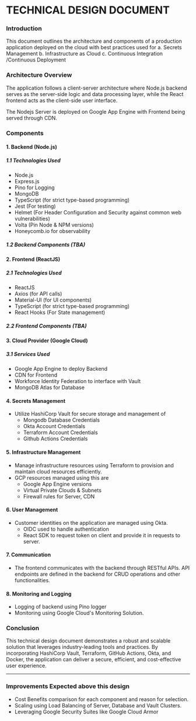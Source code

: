 # TECHNICAL DESIGN DOCUMENT

### Introduction

This document outlines the architecture and components of a production application deployed on the cloud with best practices used for
a. Secrets Management
b. Infrastructure as Cloud
c. Continuous Integration /Continuous Deployment

### Architecture Overview

The application follows a client-server architecture where Node.js backend serves as the server-side logic and data processing layer, while the React frontend acts as the client-side user interface.

The Nodejs Server is deployed on Google App Engine with Frontend being served through CDN.

### Components

#### 1. Backend (Node.js)

##### 1.1 Technologies Used

- Node.js
- Express.js
- Pino for Logging
- MongoDB
- TypeScript (for strict type-based programming)
- Jest (For testing)
- Helmet (For Header Configuration and Security against common web vulnerabilities)
- Volta (Pin Node & NPM versions)
- Honeycomb.io for observability

##### 1.2 Backend Components (TBA)

#### 2. Frontend (ReactJS)

##### 2.1 Technologies Used

- ReactJS
- Axios (for API calls)
- Material-UI (for UI components)
- TypeScript (for strict type-based programming)
- React Hooks (For State management)

##### 2.2 Frontend Components (TBA)

#### 3. Cloud Provider (Google Cloud)

##### 3.1 Services Used

- Google App Engine to deploy Backend
- CDN for Frontend
- Workforce Identity Federation to interface with Vault
- MongoDB Atlas for Database

#### 4. Secrets Management

- Utilize HashiCorp Vault for secure storage and management of
  - Mongodb Database Credentials
  - Okta Account Credentials
  - Terraform Account Credentials
  - Github Actions Credentials

#### 5. Infrastructure Management

- Manage infrastructure resources using Terraform to provision and maintain cloud resources efficiently.
- GCP resources managed using this are
  - Google App Engine versions
  - Virtual Private Clouds & Subnets
  - Firewall rules for Server, CDN

#### 6. User Management

- Customer identities on the application are managed using Okta.
  - OIDC used to handle authentication
  - React SDK to request token on client and provide it in requests to server.

#### 7. Communication

- The frontend communicates with the backend through RESTful APIs.
  API endpoints are defined in the backend for CRUD operations and other functionalities.

#### 8. Monitoring and Logging

- Logging of backend using Pino logger
- Monitoring using Google Cloud's Monitoring Solution.

### Conclusion

This technical design document demonstrates a robust and scalable solution that leverages industry-leading tools and practices. By incorporating HashiCorp Vault, Terraform, GitHub Actions, Okta, and Docker, the application can deliver a secure, efficient, and cost-effective user experience.

---

### Improvements Expected above this design

- Cost Benefits comparison for each component and reason for selection.
- Scaling using Load Balancing of Server, Database and Vault Clusters.
- Leveraging Google Security Suites like Google Cloud Armor
